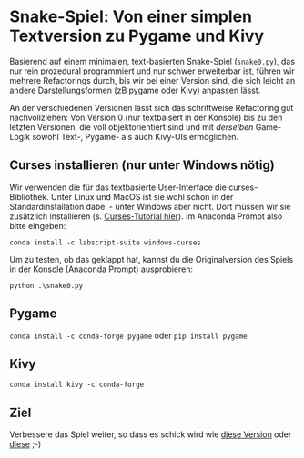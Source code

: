 # Snake-Spiel: Von einer simplen Textversion zu Pygame und Kivy
Basierend auf einem minimalen, text-basierten Snake-Spiel (`snake0.py`), das nur rein prozedural programmiert und nur schwer erweiterbar ist, führen wir mehrere Refactorings durch, bis wir bei einer Version sind, die sich leicht an andere Darstellungsformen (zB pygame oder Kivy) anpassen lässt.

An der verschiedenen Versionen lässt sich das schrittweise Refactoring gut nachvollziehen: Von Version 0 (nur textbaisert in der Konsole) bis zu den letzten Versionen, die voll objektorientiert sind und mit *derselben* Game-Logik sowohl Text-, Pygame- als auch Kivy-UIs ermöglichen.


## Curses installieren (nur unter Windows nötig)
Wir verwenden die für das textbasierte User-Interface die curses-Bibliothek. Unter Linux und MacOS ist sie wohl schon in der Standardinstallation dabei - unter Windows aber nicht. Dort müssen wir sie zusätzlich installieren (s. [Curses-Tutorial hier](https://www.devdungeon.com/content/curses-programming-python#toc-2)). Im Anaconda Prompt also bitte eingeben:  

`conda install -c labscript-suite windows-curses`

Um zu testen, ob das geklappt hat, kannst du die Originalversion des Spiels in der Konsole (Anaconda Prompt) ausprobieren:

`python .\snake0.py`

## Pygame

`conda install -c conda-forge pygame`  oder `pip install pygame`

## Kivy
`conda install kivy -c conda-forge`

## Ziel
Verbessere das Spiel weiter, so dass es schick wird wie [diese Version](https://g.co/kgs/YATqFtm) oder [diese](https://snake.io/) ;-)


